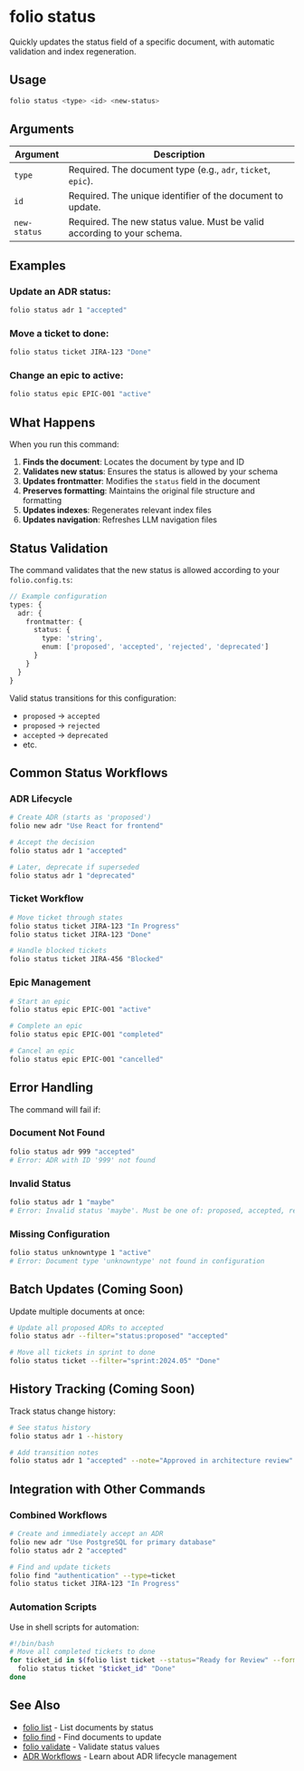 # folio status

Quickly updates the status field of a specific document, with automatic validation and index regeneration.

## Usage

```bash
folio status <type> <id> <new-status>
```

## Arguments

| Argument | Description |
|----------|-------------|
| `type` | Required. The document type (e.g., `adr`, `ticket`, `epic`). |
| `id` | Required. The unique identifier of the document to update. |
| `new-status` | Required. The new status value. Must be valid according to your schema. |

## Examples

### Update an ADR status:

```bash
folio status adr 1 "accepted"
```

### Move a ticket to done:

```bash
folio status ticket JIRA-123 "Done"
```

### Change an epic to active:

```bash
folio status epic EPIC-001 "active"
```

## What Happens

When you run this command:

1. **Finds the document**: Locates the document by type and ID
2. **Validates new status**: Ensures the status is allowed by your schema
3. **Updates frontmatter**: Modifies the `status` field in the document
4. **Preserves formatting**: Maintains the original file structure and formatting
5. **Updates indexes**: Regenerates relevant index files
6. **Updates navigation**: Refreshes LLM navigation files

## Status Validation

The command validates that the new status is allowed according to your `folio.config.ts`:

```typescript
// Example configuration
types: {
  adr: {
    frontmatter: {
      status: { 
        type: 'string', 
        enum: ['proposed', 'accepted', 'rejected', 'deprecated'] 
      }
    }
  }
}
```

Valid status transitions for this configuration:
- `proposed` → `accepted`
- `proposed` → `rejected`
- `accepted` → `deprecated`
- etc.

## Common Status Workflows

### ADR Lifecycle

```bash
# Create ADR (starts as 'proposed')
folio new adr "Use React for frontend"

# Accept the decision
folio status adr 1 "accepted"

# Later, deprecate if superseded
folio status adr 1 "deprecated"
```

### Ticket Workflow

```bash
# Move ticket through states
folio status ticket JIRA-123 "In Progress"
folio status ticket JIRA-123 "Done"

# Handle blocked tickets
folio status ticket JIRA-456 "Blocked"
```

### Epic Management

```bash
# Start an epic
folio status epic EPIC-001 "active"

# Complete an epic
folio status epic EPIC-001 "completed"

# Cancel an epic
folio status epic EPIC-001 "cancelled"
```

## Error Handling

The command will fail if:

### Document Not Found
```bash
folio status adr 999 "accepted"
# Error: ADR with ID '999' not found
```

### Invalid Status
```bash
folio status adr 1 "maybe"
# Error: Invalid status 'maybe'. Must be one of: proposed, accepted, rejected, deprecated
```

### Missing Configuration
```bash
folio status unknowntype 1 "active"
# Error: Document type 'unknowntype' not found in configuration
```

## Batch Updates (Coming Soon)

Update multiple documents at once:

```bash
# Update all proposed ADRs to accepted
folio status adr --filter="status:proposed" "accepted"

# Move all tickets in sprint to done
folio status ticket --filter="sprint:2024.05" "Done"
```

## History Tracking (Coming Soon)

Track status change history:

```bash
# See status history
folio status adr 1 --history

# Add transition notes
folio status adr 1 "accepted" --note="Approved in architecture review"
```

## Integration with Other Commands

### Combined Workflows

```bash
# Create and immediately accept an ADR
folio new adr "Use PostgreSQL for primary database"
folio status adr 2 "accepted"

# Find and update tickets
folio find "authentication" --type=ticket
folio status ticket JIRA-123 "In Progress"
```

### Automation Scripts

Use in shell scripts for automation:

```bash
#!/bin/bash
# Move all completed tickets to done
for ticket_id in $(folio list ticket --status="Ready for Review" --format=json | jq -r '.documents[].id'); do
  folio status ticket "$ticket_id" "Done"
done
```

## See Also

- [folio list](./list.md) - List documents by status
- [folio find](./find.md) - Find documents to update
- [folio validate](./validate.md) - Validate status values
- [ADR Workflows](../04-advanced-guides/adr-workflows.md) - Learn about ADR lifecycle management